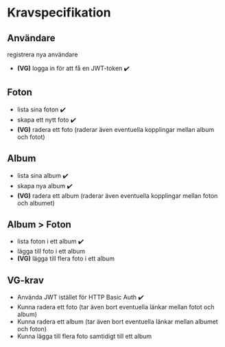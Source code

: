 # Kravspecifikation
## Användare
registrera nya användare
- **(VG)** logga in för att få en JWT-token ✔️

## Foton
- lista sina foton ✔️
- skapa ett nytt foto ✔️
- **(VG)** radera ett foto (raderar även eventuella kopplingar mellan album och fotot)

## Album
- lista sina album ✔️
- skapa nya album ✔️
- **(VG)** radera ett album (raderar även eventuella kopplingar mellan foton och albumet)

## Album > Foton
- lista foton i ett album ✔️
- lägga till foto i ett album
- **(VG)** lägga till flera foto i ett album


## VG-krav
- Använda JWT istället för HTTP Basic Auth ✔️
- Kunna radera ett foto (tar även bort eventuella länkar mellan fotot och album)
- Kunna radera ett album (tar även bort eventuella länkar mellan albumet och foton)
- Kunna lägga till flera foto samtidigt till ett album